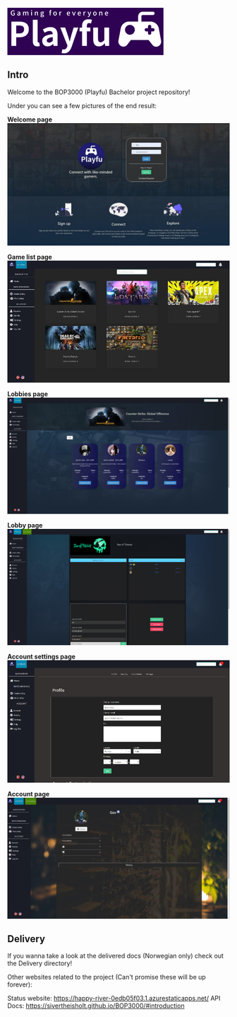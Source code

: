 ![alt text](Pictures/Logo.png?raw=true)
## Intro
Welcome to the BOP3000 (Playfu) Bachelor project repository!

Under you can see a few pictures of the end result:

**Welcome page**
![alt text](Pictures/Welcome.jpg?raw=true)

**Game list page**
![alt text](Pictures/Games.jpg?raw=true)

**Lobbies page**
![alt text](Pictures/Lobbies.jpg?raw=true)

**Lobby page**
![alt text](Pictures/Lobby.png?raw=true)

**Account settings page**
![alt text](Pictures/LobbyCreation.png?raw=true)

**Account page**
![alt text](Pictures/Account.jpg?raw=true)



## Delivery
If you wanna take a look at the delivered docs (Norwegian only) check out the Delivery directory!

Other websites related to the project (Can't promise these will be up forever):

Status website: https://happy-river-0edb05f03.1.azurestaticapps.net/
API Docs: https://sivertheisholt.github.io/BOP3000/#introduction
